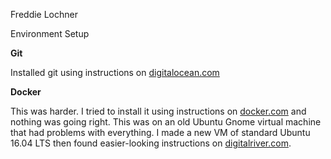 Freddie Lochner

Environment Setup

**Git**

   Installed git using instructions on [digitalocean.com](https://www.digitalocean.com/community/tutorials/how-to-install-git-on-ubuntu-16-04)

**Docker**

   This was harder.  I tried to install it using instructions on [docker.com](https://docs.docker.com/engine/installation/linux/ubuntu/) and nothing was going right.  This was on an old Ubuntu Gnome virtual machine that had problems with everything.  I made a new VM of standard Ubuntu 16.04 LTS then found easier-looking instructions on [digitalriver.com](https://www.digitalocean.com/community/tutorials/how-to-install-and-use-docker-on-ubuntu-16-04).

